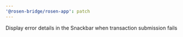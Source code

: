 ```yaml
---
'@rosen-bridge/rosen-app': patch
---
```


Display error details in the Snackbar when transaction submission fails
